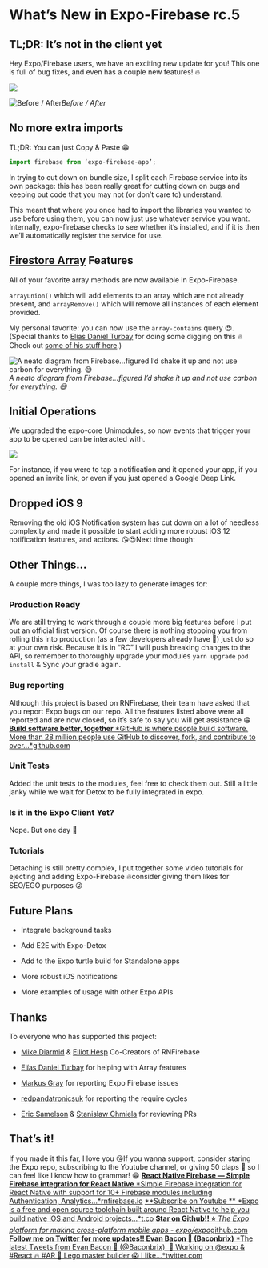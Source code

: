 # What’s New in Expo-Firebase rc.5

## TL;DR: It’s not in the client yet

Hey Expo/Firebase users, we have an exciting new update for you! This one is full of bug fixes, and even has a couple new features! 🔥

![](./images/1zfqW_eScSZhkcxuNHho8Mw.png)

![Before / After](./images/1KCkjvFidiM8t-WJkyNSH2A.png)_Before / After_

## No more extra imports

TL;DR: You can just Copy & Paste 😁

```js
import firebase from ‘expo-firebase-app’;
```

In trying to cut down on bundle size, I split each Firebase service into its own package: this has been really great for cutting down on bugs and keeping out code that you may not (or don’t care to) understand.

This meant that where you once had to import the libraries you wanted to use before using them, you can now just use whatever service you want. Internally, expo-firebase checks to see whether it’s installed, and if it is then we’ll automatically register the service for use.

## [Firestore Array](https://firebase.googleblog.com/2018/08/better-arrays-in-cloud-firestore.html) Features

All of your favorite array methods are now available in Expo-Firebase.

`arrayUnion()` which will add elements to an array which are not already present, and `arrayRemove()` which will remove all instances of each element provided.

My personal favorite: you can now use the `array-contains` query 😍. (Special thanks to [Elías Daniel Turbay](https://twitter.com/eliasturbay) for doing some digging on this 🔥 Check out [some of his stuff here](https://blog.expo.io/expo-featured-developer-elias-turbay-27b0f59f6938).)

![A neato diagram from Firebase…figured I’d shake it up and not use carbon for everything. 😅](./images/1xinSdnexbRLd_f1TGFRDDg.png)_A neato diagram from Firebase…figured I’d shake it up and not use carbon for everything. 😅_

## Initial Operations

We upgraded the expo-core Unimodules, so now events that trigger your app to be opened can be interacted with.

![](./images/1L8erAi5CJbw1sucQSbpXOQ.png)

For instance, if you were to tap a notification and it opened your app, if you opened an invite link, or even if you just opened a Google Deep Link.

## Dropped iOS 9

Removing the old iOS Notification system has cut down on a lot of needless complexity and made it possible to start adding more robust iOS 12 notification features, and actions. 😘😍Next time though:

<Tweet url="https://twitter.com/Baconbrix/status/1062902710305865730" />

## Other Things…

A couple more things, I was too lazy to generate images for:

### Production Ready

We are still trying to work through a couple more big features before I put out an official first version. Of course there is nothing stopping you from rolling this into production (as a few developers already have 🧡) just do so at your own risk. Because it is in “RC” I will push breaking changes to the API, so remember to thoroughly upgrade your modules `yarn upgrade` `pod install` & Sync your gradle again.

### Bug reporting

Although this project is based on RNFirebase, their team have asked that you report Expo bugs on our repo. All the features listed above were all reported and are now closed, so it’s safe to say you will get assistance 😁
[**Build software better, together**
*GitHub is where people build software. More than 28 million people use GitHub to discover, fork, and contribute to over…*github.com](https://github.com/expo/expo/issues/new)

### Unit Tests

Added the unit tests to the modules, feel free to check them out. Still a little janky while we wait for Detox to be fully integrated in expo.

### Is it in the Expo Client Yet?

Nope. But one day 💙

### Tutorials

Detaching is still pretty complex, I put together some video tutorials for ejecting and adding Expo-Firebase 🔥consider giving them likes for SEO/EGO purposes 😜

<YouTube url="https://www.youtube.com/watch?v=pbHlXa3sCPw" />

## Future Plans

- Integrate background tasks

- Add E2E with Expo-Detox

- Add to the Expo turtle build for Standalone apps

- More robust iOS notifications

- More examples of usage with other Expo APIs

## Thanks

To everyone who has supported this project:

- [Mike Diarmid](https://twitter.com/mikediarmid) & [Elliot Hesp](https://twitter.com/elliothesp) Co-Creators of RNFirebase

- [Elías Daniel Turbay](https://twitter.com/eliasturbay) for helping with Array features

- [Markus Gray](https://github.com/cryptixcoder) for reporting Expo Firebase issues

- [redpandatronicsuk](http://github.com/redpandatronicsuk) for reporting the require cycles

- [Eric Samelson](https://medium.com/@esamelson-expo) & [Stanisław Chmiela](https://twitter.com/sjchmiela) for reviewing PRs

## That’s it!

If you made it this far, I love you 😘If you wanna support, consider staring the Expo repo, subscribing to the Youtube channel, or giving 50 claps 👏 so I can feel like I know how to grammar! 😁
[**React Native Firebase — Simple Firebase integration for React Native**
*Simple Firebase integration for React Native with support for 10+ Firebase modules including Authentication, Analytics…*rnfirebase.io](https://rnfirebase.io/)
[**Subscribe on Youtube **
*Expo is a free and open source toolchain built around React Native to help you build native iOS and Android projects…*t.co](https://t.co/9prx8STLwx)
[**Star on Github!! ⭐️**
*The Expo platform for making cross-platform mobile apps - expo/expo*github.com](https://github.com/expo/expo)
[**Follow me on Twitter for more updates!! Evan Bacon 🥓 (Baconbrix)**
*The latest Tweets from Evan Bacon 🥓 (@Baconbrix). 💙 Working on @expo & #React 🔥 #AR 🥓 Lego master builder 😱 I like…*twitter.com](https://twitter.com/baconbrix)
